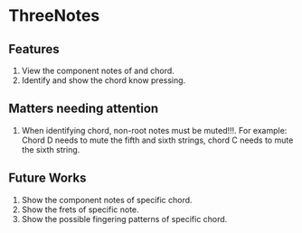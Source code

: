 # ThreeNotes
## Features
1. View the component notes of and chord.
1. Identify and show the chord know pressing.

## Matters needing attention
1. When identifying chord, non-root notes must be muted!!!. For example: Chord D needs to mute the fifth and sixth strings, chord C needs to mute the sixth string.

## Future Works
1. Show the component notes of specific chord.
1. Show the frets of specific note.
1. Show the possible fingering patterns of specific chord.